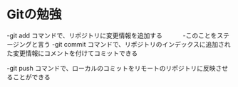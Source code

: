 # Gitの勉強

-git add コマンドで、リポジトリに変更情報を追加する　　
　-このことをステージングと言う
-git commit コマンドで、リポジトリのインデックスに追加された変更情報にコメントを付けてコミットできる　　

-git push コマンドで、ローカルのコミットをリモートのリポジトリに反映させることができる

